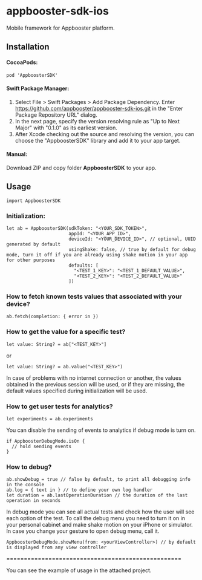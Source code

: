# appbooster-sdk-ios

Mobile framework for Appbooster platform.

## Installation

#### CocoaPods:

```
pod 'AppboosterSDK'
```

#### Swift Package Manager:

1. Select File > Swift Packages > Add Package Dependency. Enter https://github.com/appbooster/appbooster-sdk-ios.git in the "Enter Package Repository URL" dialog.
2. In the next page, specify the version resolving rule as "Up to Next Major" with "0.1.0" as its earliest version.
3. After Xcode checking out the source and resolving the version, you can choose the "AppboosterSDK" library and add it to your app target.

#### Manual:

Download ZIP and copy folder **AppboosterSDK** to your app.

## Usage

```
import AppboosterSDK
```

### Initialization:

```
let ab = AppboosterSDK(sdkToken: "<YOUR_SDK_TOKEN>",
                       appId: "<YOUR_APP_ID>",
                       deviceId: "<YOUR_DEVICE_ID>", // optional, UUID generated by default
                       usingShake: false, // true by default for debug mode, turn it off if you are already using shake motion in your app for other purposes
                       defaults: [
                         "<TEST_1_KEY>": "<TEST_1_DEFAULT_VALUE>",
                         "<TEST_2_KEY>": "<TEST_2_DEFAULT_VALUE>"
                       ])
```

### How to fetch known tests values that associated with your device?

```
ab.fetch(completion: { error in })
```

### How to get the value for a specific test?

```
let value: String? = ab["<TEST_KEY>"]
```

or

```
let value: String? = ab.value("<TEST_KEY>")
```

In case of problems with no internet connection or another, the values obtained in the previous session will be used, or if they are missing, the default values specified during initialization will be used.

### How to get user tests for analytics?

```
let experiments = ab.experiments
```

You can disable the sending of events to analytics if debug mode is turn on.

```
if AppboosterDebugMode.isOn {
  // hold sending events
}
```

### How to debug?

```
ab.showDebug = true // false by default, to print all debugging info in the console
ab.log = { text in } // to define your own log handler
let duration = ab.lastOperationDuration // the duration of the last operation in seconds
```

In debug mode you can see all actual tests and check how the user will see each option of the test. To call the debug menu you need to turn it on in your personal cabinet and make shake motion on your iPhone or simulator.
In case you change your gesture to open debug menu, call it.

```
AppboosterDebugMode.showMenu(from: <yourViewController>) // by default is displayed from any view controller 
```

==================================================

You can see the example of usage in the attached project.
